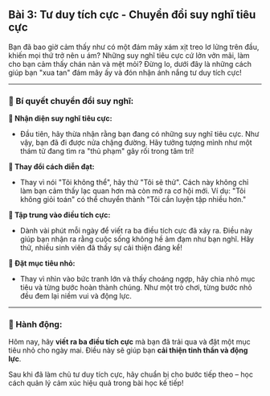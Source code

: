 ## Bài 3: Tư duy tích cực - Chuyển đổi suy nghĩ tiêu cực

Bạn đã bao giờ cảm thấy như có một đám mây xám xịt treo lơ lửng trên đầu, khiến mọi thứ trở nên u ám? Những suy nghĩ tiêu cực cứ lởn vởn mãi, làm cho bạn cảm thấy chán nản và mệt mỏi? Đừng lo, dưới đây là những cách giúp bạn "xua tan" đám mây ấy và đón nhận ánh nắng tư duy tích cực!

---

### 📌 Bí quyết chuyển đổi suy nghĩ:

**🔹 Nhận diện suy nghĩ tiêu cực:**
- Đầu tiên, hãy thừa nhận rằng bạn đang có những suy nghĩ tiêu cực. Như vậy, bạn đã đi được nửa chặng đường. Hãy tưởng tượng mình như một thám tử đang tìm ra "thủ phạm" gây rối trong tâm trí!

**🔹 Thay đổi cách diễn đạt:**
- Thay vì nói "Tôi không thể", hãy thử "Tôi sẽ thử". Cách này không chỉ làm bạn cảm thấy lạc quan hơn mà còn mở ra cơ hội mới. Ví dụ: "Tôi không giỏi toán" có thể chuyển thành "Tôi cần luyện tập nhiều hơn."

**🔹 Tập trung vào điều tích cực:**
- Dành vài phút mỗi ngày để viết ra ba điều tích cực đã xảy ra. Điều này giúp bạn nhận ra rằng cuộc sống không hề ảm đạm như bạn nghĩ. Hãy thử, nhiều sinh viên đã thấy sự cải thiện đáng kể!

**🔹 Đặt mục tiêu nhỏ:**
- Thay vì nhìn vào bức tranh lớn và thấy choáng ngợp, hãy chia nhỏ mục tiêu và từng bước hoàn thành chúng. Như một trò chơi, từng bước nhỏ đều đem lại niềm vui và động lực.

---

### 🚀 Hành động:

Hôm nay, hãy **viết ra ba điều tích cực** mà bạn đã trải qua và đặt một mục tiêu nhỏ cho ngày mai. Điều này sẽ giúp bạn **cải thiện tinh thần và động lực**.

Sau khi đã làm chủ tư duy tích cực, hãy chuẩn bị cho bước tiếp theo – học cách quản lý cảm xúc hiệu quả trong bài học kế tiếp!